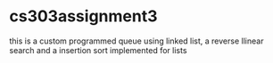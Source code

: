 # cs303assignment3
this is a custom programmed queue using linked list, a reverse llinear search and a insertion sort implemented for lists
